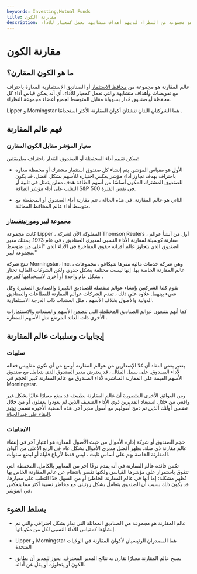 ```yaml
---
keywords: Investing,Mutual Funds
title: مقارنة الكون
description: عالم المقارنة للصندوق المُدار باحتراف هو مجموعة من النظراء لديهم أهداف متشابهة تعمل كمعيار للأداء.
---
```


# مقارنة الكون
## ما هو الكون المقارن؟

عالم المقارنة هو مجموعة من [محافظ الاستثمار](/portfolio) أو الصناديق الاستثمارية المدارة باحتراف مع تفويضات وأهداف متشابهة والتي تعمل كمعيار للأداء. أي أنه يمكن قياس أداء كل محفظة أو صندوق مُدار بسهولة مقابل المتوسط لجميع أعضاء مجموعة النظراء.

Lipper و Morningstar هما الشركتان اللتان تنشئان أكوان المقارنة الأكثر استخدامًا .

## فهم عالم المقارنة

### معيار المؤشر مقابل الكون المقارن

يمكن تقييم أداء المحفظة أو الصندوق المُدار باحتراف بطريقتين:

- الأول هو مقياس المؤشر. يتم إنشاء كل صندوق استثمار مشترك أو محفظة مدارة باحتراف بهدف تجاوز أداء مؤشر يعكس اختياره للأسهم بشكل أفضل. قد يكون للصندوق المشترك المكون أساسًا من أسهم الطاقة هدف معلن يتمثل في تلبية أو التغلب على أداء مؤشر الطاقة S&P 500 في نفس الفترة.

- الثاني هو عالم المقارنة. في هذه الحالة ، تتم مقارنة أداء الصندوق أو المحفظة مع متوسط أداء عالم المحافظ المماثلة.

### مجموعة ليبر ومورنينغستار

كانت مجموعة Lipper ، المملوكة الآن لشركة Thomson Reuters ، أول من أنشأ عوالم مقارنة كوسيلة لمقارنة الأداء النسبي لمديري الصناديق ، في عام 1973. يمتلك مدير الصندوق الذي يتجاوز عالم أقرانه حقوق المفاخرة في الأداء الذي "أعلى من متوسط مجموعة ليبر."

تنتج شركة Morningstar، Inc. ، وهي شركة خدمات مالية مقرها شيكاغو ، مجموعات عالم المقارنة الخاصة بها. إنها ليست مختلفة بشكل جذري ولكن الشركات المالية تختار بشكل عام واحدة أو أخرى لاستخدامها كمرجع .

تقوم كلتا الشركتين بإنشاء عوالم منفصلة للصناديق الكبيرة والصناديق الصغيرة وكل شيء بينهما. علاوة على ذلك ، تقدم الشركات عوالم المقارنة للقطاعات والصناديق الدولية والأصول بخلاف الأسهم ، مثل السندات ذات الدرجة الاستثمارية.

كما أنهم يتتبعون عوالم الصناديق المختلطة التي تتضمن الأسهم والسندات والاستثمارات الأخرى ذات العائد المرتفع مثل الأسهم الممتازة .

## إيجابيات وسلبيات عالم المقارنة

### سلبيات

يعتبر بعض النقاد أن كلا الإصدارين من عوالم المقارنة أوسع من أن تكون مقاييس فعالة لأداء الصندوق. على سبيل المثال ، قد يعترض مدير الصندوق الذي يتعامل مع صندوق الأسهم القيمة على المقارنة المباشرة لأداء الصندوق مع عالم المقارنة كبير الحجم في Morningstar.

ومن العوائق الأخرى المتصورة أن عالم المقارنة بطبيعته قد يضع معيارًا عاليًا بشكل غير واقعي من خلال استبعاد المديرين ذوي الأداء الضعيف الذين لم يعودوا يعملون أو من خلال تضمين أولئك الذين تم دمج أصولهم مع أصول مدير آخر. هذه القضية الأخيرة تسمى [تحيز البقاء على قيد الحياة](/survivorshipbias).

### الايجابيات

حجم الصندوق أو شركة إدارة الأموال من حيث الأصول المدارة هو اعتبار آخر في إنشاء عالم مقارنة ذي صلة. يظهر أفضل مديري الأموال بشكل عام في الربع الأعلى من أكوان المقارنة الخاصة بهم على أساس ثابت ، ليس فقط لأرباع قليلة أو لبضع سنوات.

تكمن فائدة عالم المقارنة في أنه يقدم نوعًا آخر من المعايير بالكامل. المحفظة التي تتفوق باستمرار على مؤشرها القياسي ولكنها تقصر بانتظام عن عالم المقارنة الخاص بها تُظهر مشكلة: إما أنها في عالم المقارنة الخاطئ أو من السهل جدًا التغلب على معيارها. قد يكون ذلك بسبب أن الصندوق يتعامل بشكل روتيني مع مخاطر نسبية أكثر مما ينعكس في المؤشر.

## يسلط الضوء

- عالم المقارنة هو مجموعة من الصناديق المماثلة التي تدار بشكل احترافي والتي تم إنشاؤها كمقياس للأداء النسبي لكل من مكوناتها.

- Lipper و Morningstar هما المصدران الرئيسيان لأكوان المقارنة في الولايات المتحدة

- يصبح عالم المقارنة معيارًا تقارن به نتائج المدير المحترف. يجوز للمدير أن يطابق الكون أو يتجاوزه أو يقل عن أدائه.

